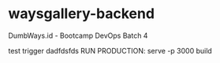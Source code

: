 # waysgallery-backend
DumbWays.id - Bootcamp DevOps Batch 4


test trigger dadfdsfds
RUN PRODUCTION: serve -p 3000 build
